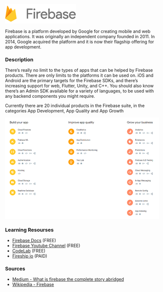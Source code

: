 ![FireBase!](firebase.png "Firebase")

Firebase is a platform developed by Google for creating mobile and web applications. It was originally an independent company founded in 2011. In 2014, Google acquired the platform and it is now their flagship offering for app development.

### Description
There’s really no limit to the types of apps that can be helped by Firebase products. There are only limits to the platforms it can be used on. iOS and Android are the primary targets for the Firebase SDKs, and there’s increasing support for web, Flutter, Unity, and C++. You should also know there’s an Admin SDK available for a variety of languages, to be used with any backend components you might require.

Currently there are 20 individual products in the Firebase suite, in the categories App Development,  App Quality and App Growth

![Product Suite (see Firebase Docs)](productSuite.PNG "Products")

### Learning Resourses
- [Firebase Docs](https://firebase.google.com/) (FREE)
- [Firebase Youtube Channel](https://www.youtube.com/channel/UCP4bf6IHJJQehibu6ai__cg) (FREE)
- [CodeLab](https://codelabs.developers.google.com/codelabs/firebase-web/#0) (FREE)
- [Fireship io](https://fireship.io/courses/) (PAID)

### Sources
- [Medium - What is firebase the complete story abridged](https://medium.com/firebase-developers/what-is-firebase-the-complete-story-abridged-bcc730c5f2c0)
- [Wikipedia - Firebase](https://en.wikipedia.org/wiki/Firebase)
